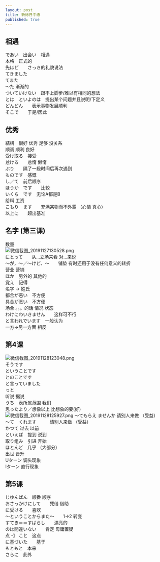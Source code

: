 ```yaml
---
layout: post
title: 新标日中级
published: true
---
```


## 相遇  
であい　出会い　相遇  
本格　正式的   
先ほど　　さっき的礼貌说法  
てきました  
てまた  
～た  渐渐的  
ついていけない　跟不上脚步/难以有相同的想法  
とは　といよのは　提出某个问题并且说明/下定义  
どんどん　　表示事物发展顺利  
そこで　　于是/因此

## 优秀
結構　很好 优秀 足够 没关系  
顺调 顺利 良好  
受け取る　接受  
怠ける　　怠惰 懒惰  
ぶり　　隔了一段时间后再次遇到  
ものです　感慨  
し／て　前后顺序  
ほうか　です　　比较  
いくら　です　无论A都是B  
给料 工资  
こもり　ます　　充满某物而不外露 （心情 真心）  
以上に　　超出基准

## 名字 (第三课)
数量  
![微信截图_20191127130528.png](https://i.loli.net/2019/11/27/nDIVTrjx15bZNpm.png)  
にとって　　从...立场来看  对...来说  
～が，～／～けど、～　　铺垫 有时还用于没有任何意义的转折  
营业 营销  
ほか　另外的 其他的  
覚え　记得  
名字  ->  姓氏  
都合が恶い　不方便  
具合が恶い　不方便  
场合   。。。的话 情况 状态  
わけにわいきません　　这样可不行  
と言われでいます　一般认为  
一方->另一方面 相反

## 第4课
![微信截图_20191128123048.png](https://i.loli.net/2019/11/28/2mPT9rONcReBYEv.png)  
そうです  
ということです  
とのことです  
と言っていました  
っと    
听说 据说  
うち　表所属范围 我们  
思ったより／想像以上  比想象的要(好)  
![微信截图_20191128125927.png](https://i.loli.net/2019/11/28/kvsIguHEZY5JjQK.png)
～てもらえ ませんか 请别人来做 （受益）  
～て　くれます　　　请别人来做 （受益）  
かつて 过去  以前  
といえば　提到 说到  
取り组み　引进 开始  
ほとんど　几乎  （大部分）  
出世 晋升  
Uターン 调头现象  
Iターン 直行现象

## 第5课
じゆんばん　顺番 顺序  
おさっかけにして　　凭借 借助  
に受ける　　喜欢  
～ということからまた～　　1->2 转变  
すてき＝＝すばらし　　漂亮的  
のは間違いない　　肯定 毋庸置疑  
点 -》 こと　这点  
に基づいた　　基于  
もともと　本来  
さらに　此外 
